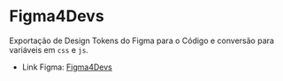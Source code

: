 # Figma4Devs

Exportação de Design Tokens do Figma para o Código e conversão para variáveis em `css` e `js`.

- Link Figma: [Figma4Devs](https://www.figma.com/file/u4CrQzABVnenGj4oBzgwx6/Figma-for-Devs?node-id=3%3A264)